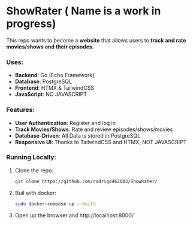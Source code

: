 # ShowRater ( Name is a work in progress)

This repo wants to become a **website** that allows users to **track and rate movies/shows and their episodes**.  

### Uses:
- **Backend**: Go (Echo Framework)
- **Database**: PostgreSQL
- **Frontend**: HTMX & TailwindCSS
- **JavaScript**: NO JAVASCRIPT

### Features:
- **User Authentication**: Register and log in
- **Track Movies/Shows**: Rate and review episodes/shows/movies
- **Database-Driven**: All Data is stored in PostgreSQL
- **Responsive UI**: Thanks to TailwindCSS and HTMX, NOT JAVASCRIPT

### Running Locally:
1. Clone the repo:
   ```bash
   git clone https://github.com/rodrigo462003/ShowRater/
2. Buil with docker:
   ```bash
   sudo docker-compose up --build
3. Open up the browser and http://localhost:8000/
